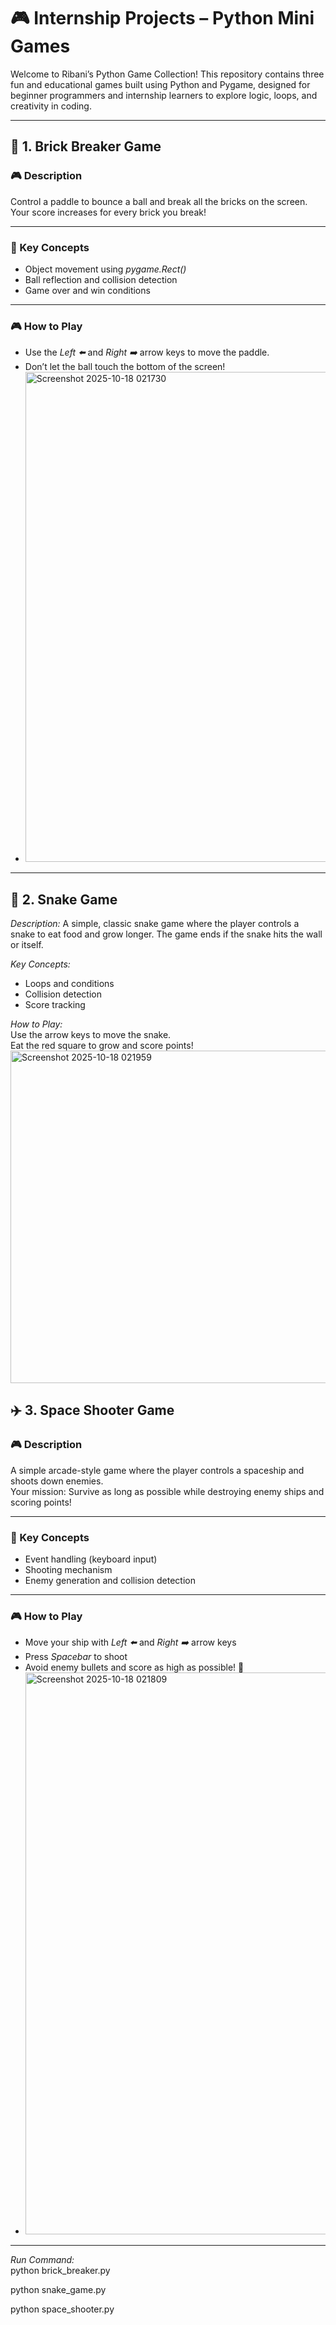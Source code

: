 # 🎮 Internship Projects – Python Mini Games

Welcome to Ribani’s Python Game Collection! 
This repository contains three fun and educational games built using Python and Pygame, designed for beginner programmers and internship learners to explore logic, loops, and creativity in coding.

---



## 🧱 1. Brick Breaker Game

### 🎮 Description
Control a paddle to bounce a ball and break all the bricks on the screen.  
Your score increases for every brick you break!

---

### 🧠 Key Concepts
- Object movement using *pygame.Rect()*
- Ball reflection and collision detection
- Game over and win conditions

---

### 🎮 How to Play
- Use the *Left ⬅️* and *Right ➡️* arrow keys to move the paddle.  
- Don’t let the ball touch the bottom of the screen!
- <img width="745" height="784" alt="Screenshot 2025-10-18 021730" src="https://github.com/user-attachments/assets/0159fa24-ed5c-4c6a-a4f1-94f7beb50756" />


---
## 🐍 2. Snake Game

*Description:*
A simple, classic snake game where the player controls a snake to eat food and grow longer. The game ends if the snake hits the wall or itself.

*Key Concepts:* 
- Loops and conditions  
- Collision detection  
- Score tracking  

*How to Play:*  
Use the arrow keys to move the snake.  
Eat the red square to grow and score points!
<img width="741" height="532" alt="Screenshot 2025-10-18 021959" src="https://github.com/user-attachments/assets/f7712410-f7f8-4e80-8726-23dc644e96c4" />



## ✈️ 3. Space Shooter Game

### 🎮 Description
A simple arcade-style game where the player controls a spaceship and shoots down enemies.  
Your mission: Survive as long as possible while destroying enemy ships and scoring points!

---

### 🧠 Key Concepts
- Event handling (keyboard input)
- Shooting mechanism
- Enemy generation and collision detection

---

### 🎮 How to Play
- Move your ship with *Left ⬅️* and *Right ➡️* arrow keys  
- Press *Spacebar* to shoot  
- Avoid enemy bullets and score as high as possible! 🚀
- <img width="748" height="899" alt="Screenshot 2025-10-18 021809" src="https://github.com/user-attachments/assets/a0fe5be3-f953-4abe-8e43-4072e01cf77b" />


---

*Run Command:*  
python brick_breaker.py

python snake_game.py

python space_shooter.py


